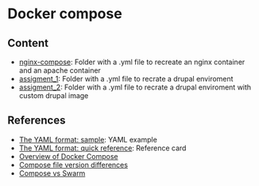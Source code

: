 # Docker compose

## Content

- [nginx-compose](./nginx-compose/): Folder with a .yml file to recreate an nginx container and an apache container
- [assigment_1](./assigment_1/): Folder with a .yml file to recrate a drupal enviroment
- [assigment_2](./assigment_2/): Folder with a .yml file to recrate a drupal enviroment with custom drupal image

## References

- [The YAML format: sample](https://yaml.org/start.html): YAML example
- [The YAML format: quick reference](https://yaml.org/refcard.html): Reference card
- [Overview of Docker Compose](https://docs.docker.com/compose/)
- [Compose file version differences](https://docs.docker.com/compose/compose-file/compose-versioning/)
- [Compose vs Swarm](https://github.com/BretFisher/ama/issues/8)
